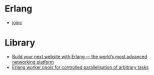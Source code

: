Erlang
======
* [joinc](http://www.joinc.co.kr/modules/moniwiki/wiki.php/Site/Erlang)

# Library
* [Build your next website with Erlang — the world’s most advanced networking platform](http://chicagoboss.org/)
* [Erlang worker pools for controlled parallelisation of arbitrary tasks](https://github.com/g-andrade/taskforce)